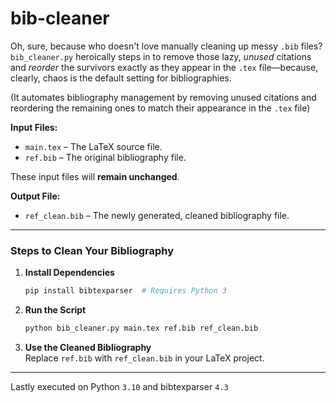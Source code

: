 # bib-cleaner
Oh, sure, because who doesn't love manually cleaning up messy `.bib` files? `bib_cleaner.py` heroically steps in to remove those lazy, *unused* citations and *reorder* the survivors exactly as they appear in the `.tex` file—because, clearly, chaos is the default setting for bibliographies.

(It automates bibliography management by removing unused citations and reordering the remaining ones to match their appearance in the `.tex` file)

**Input Files:**
- `main.tex` – The LaTeX source file.
- `ref.bib` – The original bibliography file.  

These input files will **remain unchanged**.

**Output File:**
- `ref_clean.bib` – The newly generated, cleaned bibliography file.

------------------------------------------------------------------------------
### Steps to Clean Your Bibliography

1. **Install Dependencies**  
   ```sh
   pip install bibtexparser  # Requires Python 3
2. **Run the Script**  
   ```sh
   python bib_cleaner.py main.tex ref.bib ref_clean.bib
3. **Use the Cleaned Bibliography**  
   Replace `ref.bib` with `ref_clean.bib` in your LaTeX project.



_____________
Lastly executed on Python `3.10` and bibtexparser `4.3`
